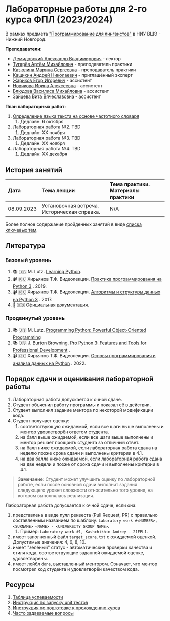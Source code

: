 # Лабораторные работы для 2-го курса ФПЛ (2023/2024)

В рамках предмета
["Программирование для лингвистов"](https://www.hse.ru/edu/courses/835199210)
в НИУ ВШЭ - Нижний Новгород.

**Преподаватели:**

* [Демидовский Александр Владимирович](https://www.hse.ru/staff/demidovs) - лектор
* [Тугарёв Артём Михайлович](https://www.hse.ru/org/persons/224103384) - преподаватель практики
* [Казюлина Марина Сергеевна](https://github.com/marina-kaz) - преподаватель практики
* [Кащихин Андрей Николаевич](https://github.com/WhiteJaeger) - приглашённый эксперт
* [Жариков Егор Игоревич](https://t.me/godb0i) - ассистент
* [Новикова Ирина Алексеевна](https://t.me/iriinnnaaaaa) - ассистент
* [Блюдова Василиса Михайловна](https://t.me/Vasilisa282) - ассистент
* [Зайцева Вита Вячеславовна](https://t.me/v_ttec) - ассистент

**План лабораторных работ:**

1. [Определение языка текста на основе частотного словаря](./lab_1_classify_by_unigrams/README.md)
   1. Дедлайн: 6 октября
2. Лабораторная работа №2. TBD
   1. Дедлайн: XX ноября
3. Лабораторная работа №3. TBD
   1. Дедлайн: XX ноября
4. Лабораторная работа №4. TBD
   1. Дедлайн: XX декабря

## История занятий

| Дата       | Тема лекции                                 | Тема практики. Материалы практики |
|:-----------|:--------------------------------------------|:----------------------------------|
| 08.09.2023 | Установочная встреча. Историческая справка. | N/A                               |

Более полное содержание пройденных занятий в виде 
[списка ключевых тем](./docs/public/lectures_content_ru.md).

## Литература

### Базовый уровень

1. :books: :us: M. Lutz.
   [Learning Python](https://www.amazon.com/Learning-Python-5th-Mark-Lutz/dp/1449355730).
2. :video_camera: :ru: Хирьянов Т.Ф. Видеолекции.
   [Практика программирования на Python 3](https://www.youtube.com/watch?v=fgf57Sa5A-A&list=PLRDzFCPr95fLuusPXwvOPgXzBL3ZTzybY)
   . 2019.
3. :video_camera: :ru: Хирьянов Т.Ф. Видеолекции.
   [Алгоритмы и структуры данных на Python 3](https://www.youtube.com/watch?v=KdZ4HF1SrFs&list=PLRDzFCPr95fK7tr47883DFUbm4GeOjjc0)
   . 2017.
4. :bookmark: :us: [Официальная документация](https://docs.python.org/3/).

### Продвинутый уровень

1. :books: :us: M. Lutz.
   [Programming Python: Powerful Object-Oriented Programming](https://www.amazon.com/Programming-Python-Powerful-Object-Oriented/dp/0596158106)
2. :books: :us: J. Burton Browning.
   [Pro Python 3: Features and Tools for Professional Development](https://www.amazon.com/Pro-Python-Features-Professional-Development/dp/1484243846)
   . 
3. :video_camera: :ru: Хирьянов Т.Ф. Видеолекции.
   [Основы программирования и анализа данных на Python](https://teach-in.ru/course/python-programming-and-data-analysis-basics)
   . 2022.

## Порядок сдачи и оценивания лабораторной работы

1. Лабораторная работа допускается к очной сдаче.
2. Студент объяснил работу программы и показал её в действии.
3. Студент выполнил задание ментора по некоторой модификации кода.
4. Студент получает оценку:
    1. соответствующую ожидаемой, если все шаги выше выполнены и ментор удовлетворён ответом студента.
    2. на балл выше ожидаемой, если все шаги выше выполнены и ментор решает поощрить студента за отличный ответ.
    3. на балл ниже ожидаемой, если лабораторная работа сдана на неделю позже срока сдачи и выполнены критерии в 4.1.
    4. на два балла ниже ожидаемой, если лабораторная работа сдана на две недели и позже от срока сдачи и выполнены
       критерии в 4.1.

> **Замечание**: Студент может улучшить оценку по лабораторной работе,
> если после основной сдачи выполнит задания следующего уровня сложности
> относительно того уровня, на котором выполнялась реализация.

Лабораторная работа допускается к очной сдаче, если она:

1. представлена в виде пулл реквеста (Pull Request, PR) с правильно составленным названием по шаблону:
   `Laboratory work #<NUMBER>, <SURNAME> <NAME> - <UNIVERSITY GROUP NAME>`.
   1. Пример: `Laboratory work #1, Kashchikhin Andrey - 21FPL1`.
2. имеет заполненный файл `target_score.txt` с ожидаемой оценкой. Допустимые значения: 4, 6, 8, 10.
3. имеет "зелёный" статус - автоматические проверки качества и стиля кода, соответствующие заданной ожидаемой оценке,
   удовлетворены.
4. имеет лейбл `done`, выставленный ментором. Означает, что ментор посмотрел код студента и удовлетворён качеством кода.

## Ресурсы

1. [Таблица успеваемости](https://docs.google.com/spreadsheets/d/1mx9N7tmkaWjwK0h4oNnKFspjTheNVoDd)
2. [Инструкция по запуску unit тестов](./docs/public/tests.md)
3. [Инструкция по подготовке к прохождению курса](./docs/public/starting_guide_ru.md)
4. [Часто задаваемые вопросы](./docs/public/FAQ.md)

